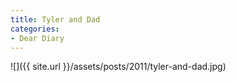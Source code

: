 ```yaml
---
title: Tyler and Dad
categories:
- Dear Diary
---
```


![]({{ site.url }}/assets/posts/2011/tyler-and-dad.jpg)
